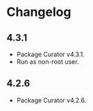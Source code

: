 # Changelog

## 4.3.1

* Package Curator v4.3.1.
* Run as non-root user.

## 4.2.6

* Package Curator v4.2.6.

